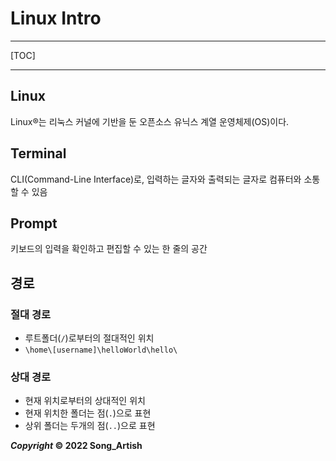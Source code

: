 # Linux Intro

---

[TOC]

---



## Linux

Linux®는 리눅스 커널에 기반을 둔 오픈소스 유닉스 계열 운영체제(OS)이다.



## Terminal

CLI(Command-Line Interface)로, 입력하는 글자와 출력되는 글자로 컴퓨터와 소통할 수 있음



## Prompt

키보드의 입력을 확인하고 편집할 수 있는 한 줄의 공간



## 경로

### 절대 경로

- 루트폴더(`/`)로부터의 절대적인 위치
- `\home\[username]\helloWorld\hello\`

### 상대 경로

- 현재 위치로부터의 상대적인 위치
- 현재 위치한 폴더는 점(`.`)으로 표현
- 상위 폴더는 두개의 점(`..`)으로 표현



***Copyright* © 2022 Song_Artish**